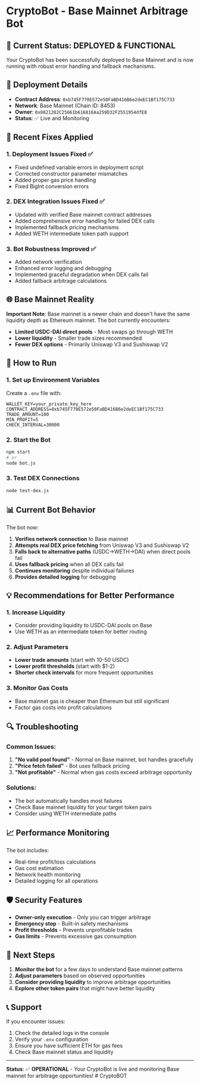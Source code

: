 # CryptoBot - Base Mainnet Arbitrage Bot

## 🚀 Current Status: DEPLOYED & FUNCTIONAL

Your CryptoBot has been successfully deployed to Base Mainnet and is now running with robust error handling and fallback mechanisms.

## 📍 Deployment Details

- **Contract Address**: `0xb745F770E572e50FaBD416B6e2deEC1Bf175C733`
- **Network**: Base Mainnet (Chain ID: 8453)
- **Owner**: `0x8821282C25661b616816Aa259D32F2551954dfE8`
- **Status**: ✅ Live and Monitoring

## 🔧 Recent Fixes Applied

### 1. Deployment Issues Fixed ✅
- Fixed undefined variable errors in deployment script
- Corrected constructor parameter mismatches
- Added proper gas price handling
- Fixed BigInt conversion errors

### 2. DEX Integration Issues Fixed ✅
- Updated with verified Base mainnet contract addresses
- Added comprehensive error handling for failed DEX calls
- Implemented fallback pricing mechanisms
- Added WETH intermediate token path support

### 3. Bot Robustness Improved ✅
- Added network verification
- Enhanced error logging and debugging
- Implemented graceful degradation when DEX calls fail
- Added fallback arbitrage calculations

## 🌐 Base Mainnet Reality

**Important Note**: Base mainnet is a newer chain and doesn't have the same liquidity depth as Ethereum mainnet. The bot currently encounters:

- **Limited USDC-DAI direct pools** - Most swaps go through WETH
- **Lower liquidity** - Smaller trade sizes recommended
- **Fewer DEX options** - Primarily Uniswap V3 and Sushiswap V2

## 🚀 How to Run

### 1. Set up Environment Variables
Create a `.env` file with:
```env
WALLET_KEY=your_private_key_here
CONTRACT_ADDRESS=0xb745F770E572e50FaBD416B6e2deEC1Bf175C733
TRADE_AMOUNT=100
MIN_PROFIT=5
CHECK_INTERVAL=30000
```

### 2. Start the Bot
```bash
npm start
# or
node bot.js
```

### 3. Test DEX Connections
```bash
node test-dex.js
```

## 📊 Current Bot Behavior

The bot now:
1. **Verifies network connection** to Base mainnet
2. **Attempts real DEX price fetching** from Uniswap V3 and Sushiswap V2
3. **Falls back to alternative paths** (USDC→WETH→DAI) when direct pools fail
4. **Uses fallback pricing** when all DEX calls fail
5. **Continues monitoring** despite individual failures
6. **Provides detailed logging** for debugging

## 💡 Recommendations for Better Performance

### 1. Increase Liquidity
- Consider providing liquidity to USDC-DAI pools on Base
- Use WETH as an intermediate token for better routing

### 2. Adjust Parameters
- **Lower trade amounts** (start with 10-50 USDC)
- **Lower profit thresholds** (start with $1-2)
- **Shorter check intervals** for more frequent opportunities

### 3. Monitor Gas Costs
- Base mainnet gas is cheaper than Ethereum but still significant
- Factor gas costs into profit calculations

## 🔍 Troubleshooting

### Common Issues:
1. **"No valid pool found"** - Normal on Base mainnet, bot handles gracefully
2. **"Price fetch failed"** - Bot uses fallback pricing
3. **"Not profitable"** - Normal when gas costs exceed arbitrage opportunity

### Solutions:
- The bot automatically handles most failures
- Check Base mainnet liquidity for your target token pairs
- Consider using WETH intermediate paths

## 📈 Performance Monitoring

The bot includes:
- Real-time profit/loss calculations
- Gas cost estimation
- Network health monitoring
- Detailed logging for all operations

## 🛡️ Security Features

- **Owner-only execution** - Only you can trigger arbitrage
- **Emergency stop** - Built-in safety mechanisms
- **Profit thresholds** - Prevents unprofitable trades
- **Gas limits** - Prevents excessive gas consumption

## 🎯 Next Steps

1. **Monitor the bot** for a few days to understand Base mainnet patterns
2. **Adjust parameters** based on observed opportunities
3. **Consider providing liquidity** to improve arbitrage opportunities
4. **Explore other token pairs** that might have better liquidity

## 📞 Support

If you encounter issues:
1. Check the detailed logs in the console
2. Verify your `.env` configuration
3. Ensure you have sufficient ETH for gas fees
4. Check Base mainnet status and liquidity

---

**Status**: ✅ **OPERATIONAL** - Your CryptoBot is live and monitoring Base mainnet for arbitrage opportunities!
#   C r y p t o B O T  
 